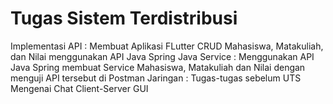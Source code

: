 # Tugas Sistem Terdistribusi

Implementasi API : Membuat Aplikasi FLutter CRUD Mahasiswa, Matakuliah, dan Nilai menggunakan API Java Spring 
Java Service : Menggunakan API Java Spring membuat Service Mahasiswa, Matakuliah dan Nilai dengan menguji API tersebut di Postman
Jaringan : Tugas-tugas sebelum UTS Mengenai Chat Client-Server GUI
